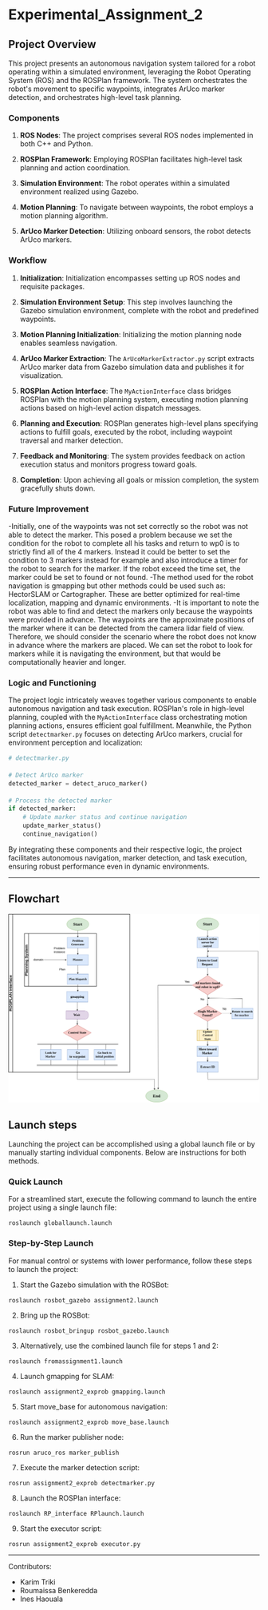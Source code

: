 # Experimental_Assignment_2

## Project Overview

This project presents an autonomous navigation system tailored for a robot operating within a simulated environment, leveraging the Robot Operating System (ROS) and the ROSPlan framework. The system orchestrates the robot's movement to specific waypoints, integrates ArUco marker detection, and orchestrates high-level task planning.

### Components

1. **ROS Nodes**: The project comprises several ROS nodes implemented in both C++ and Python.

2. **ROSPlan Framework**: Employing ROSPlan facilitates high-level task planning and action coordination.

3. **Simulation Environment**: The robot operates within a simulated environment realized using Gazebo.

4. **Motion Planning**: To navigate between waypoints, the robot employs a motion planning algorithm.

5. **ArUco Marker Detection**: Utilizing onboard sensors, the robot detects ArUco markers.

### Workflow

1. **Initialization**: Initialization encompasses setting up ROS nodes and requisite packages.

2. **Simulation Environment Setup**: This step involves launching the Gazebo simulation environment, complete with the robot and predefined waypoints.

3. **Motion Planning Initialization**: Initializing the motion planning node enables seamless navigation.

4. **ArUco Marker Extraction**: The `ArUcoMarkerExtractor.py` script extracts ArUco marker data from Gazebo simulation data and publishes it for visualization.

5. **ROSPlan Action Interface**: The `MyActionInterface` class bridges ROSPlan with the motion planning system, executing motion planning actions based on high-level action dispatch messages.

6. **Planning and Execution**: ROSPlan generates high-level plans specifying actions to fulfill goals, executed by the robot, including waypoint traversal and marker detection.

7. **Feedback and Monitoring**: The system provides feedback on action execution status and monitors progress toward goals.

8. **Completion**: Upon achieving all goals or mission completion, the system gracefully shuts down.

### Future Improvement
-Initially, one of the waypoints was not set correctly so the robot was not able to detect the marker. This posed a problem because we set the condition for the robot to complete all his tasks and return to wp0 is to strictly find all of the 4 markers. Instead it could be better to set the condition to 3 markers instead for example and also introduce a timer for the robot to search for the marker. If the robot exceed the time set, the marker could be set to found or not found. 
-The method used for the robot navigation is gmapping but other methods could be used such as: HectorSLAM or Cartographer. These are better optimized for real-time localization, mapping and dynamic environments.
-It is important to note the robot was able to find and detect the markers only because the waypoints were provided in advance. The waypoints are the approximate positions of the marker where it can be detected from the camera lidar field of view. Therefore, we should consider the scenario where the robot does not know in advance where the markers are placed. We can set the robot to look for markers while it is navigating the environment, but that would be computationally heavier and longer.

### Logic and Functioning

The project logic intricately weaves together various components to enable autonomous navigation and task execution. ROSPlan's role in high-level planning, coupled with the `MyActionInterface` class orchestrating motion planning actions, ensures efficient goal fulfillment. Meanwhile, the Python script `detectmarker.py` focuses on detecting ArUco markers, crucial for environment perception and localization:

```python
# detectmarker.py

# Detect ArUco marker
detected_marker = detect_aruco_marker()

# Process the detected marker
if detected_marker:
    # Update marker status and continue navigation
    update_marker_status()
    continue_navigation()
```

By integrating these components and their respective logic, the project facilitates autonomous navigation, marker detection, and task execution, ensuring robust performance even in dynamic environments.

---

## Flowchart

<p align="center">
  <img src="flowchart.png" alt="Flowchart" width="600">
</p>

## Launch steps

Launching the project can be accomplished using a global launch file or by manually starting individual components. Below are instructions for both methods.

### Quick Launch

For a streamlined start, execute the following command to launch the entire project using a single launch file:

```console
roslaunch globallaunch.launch
```

### Step-by-Step Launch

For manual control or systems with lower performance, follow these steps to launch the project:

1. Start the Gazebo simulation with the ROSBot:

```console
roslaunch rosbot_gazebo assignment2.launch
```

2. Bring up the ROSBot:

```console
roslaunch rosbot_bringup rosbot_gazebo.launch
```

3. Alternatively, use the combined launch file for steps 1 and 2:

```console
roslaunch fromassignment1.launch
```

4. Launch gmapping for SLAM:

```console
roslaunch assignment2_exprob gmapping.launch
```

5. Start move_base for autonomous navigation:

```console
roslaunch assignment2_exprob move_base.launch
```

6. Run the marker publisher node:

```console
rosrun aruco_ros marker_publish
```

7. Execute the marker detection script:

```console
rosrun assignment2_exprob detectmarker.py
```

8. Launch the ROSPlan interface:

```console
roslaunch RP_interface RPlaunch.launch
```

9. Start the executor script:

```console
rosrun assignment2_exprob executor.py
```

---

Contributors:
- Karim Triki
- Roumaissa Benkeredda
- Ines Haouala
  
